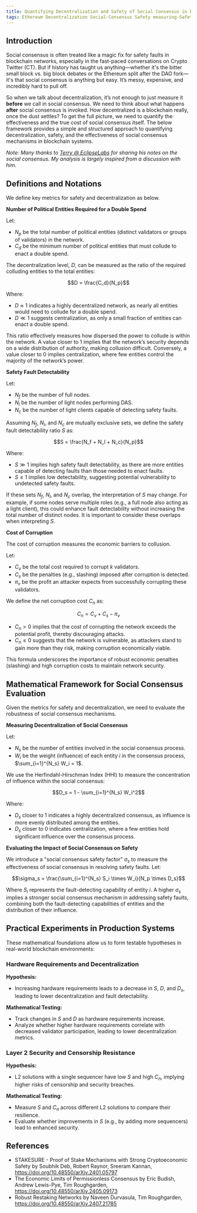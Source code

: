 ```yaml
---
title: Quantifying Decentralization and Safety of Social Consensus in Blockchains
tags: Ethereum Decentralization Social-Consensus Safety measuring-Safety measuring-Decentralization
---
```


## Introduction

Social consensus is often treated like a magic fix for safety faults in blockchain networks, especially in the fast-paced conversations on Crypto Twitter (CT). But if history has taught us anything—whether it's the bitter small block vs. big block debates or the Ethereum split after the DAO fork—it's that social consensus is anything but easy. It’s messy, expensive, and incredibly hard to pull off.

So when we talk about decentralization, it’s not enough to just measure it **before** we call in social consensus. We need to think about what happens **after** social consensus is invoked. How decentralized is a blockchain really, once the dust settles? To get the full picture, we need to quantify the effectiveness and the true cost of social consensus itself. The below framework provides a simple and structured approach to quantifying decentralization, safety, and the effectiveness of social consensus mechanisms in blockchain systems. 

_Note: Many thanks to  [Terry @ EclipseLabs](https://x.com/0xtaetaehoho)  for sharing his notes on the social consensus. My analysis is largely inspired from a discussion with him._


## Definitions and Notations

We define key metrics for safety and decentralization as below.

**Number of Political Entities Required for a Double Spend**

Let:
- $N_p$ be the total number of political entities (distinct validators or groups of validators) in the network.
- $C_d$ be the minimum number of political entities that must collude to enact a double spend.

The decentralization level, $D$, can be measured as the ratio of the required colluding entities to the total entities:


$$D = \frac{C_d}{N_p}$$

Where:
- $D \approx 1$ indicates a highly decentralized network, as nearly all entities would need to collude for a double spend.
- $D \ll 1$ suggests centralization, as only a small fraction of entities can enact a double spend.

This ratio effectively measures how dispersed the power to collude is within the network. A value closer to 1 implies that the network’s security depends on a wide distribution of authority, making collusion difficult. Conversely, a value closer to 0 implies centralization, where few entities control the majority of the network’s power.

**Safety Fault Detectability**

Let:
- $N_f$ be the number of full nodes.
- $N_l$ be the number of light nodes performing DAS.
- $N_c$ be the number of light clients capable of detecting safety faults.

Assuming $N_f$, $N_l$, and $N_c$ are mutually exclusive sets, we define the safety fault detectability ratio $S$ as:


$$S = \frac{N_f + N_l + N_c}{N_p}$$


Where:
- $S \gg 1$ implies high safety fault detectability, as there are more entities capable of detecting faults than those needed to enact faults.
- $S \leq 1$ implies low detectability, suggesting potential vulnerability to undetected safety faults.

If these sets $N_f$, $N_l$, and $N_c$ overlap, the interpretation of $S$ may change. For example, if some nodes serve multiple roles (e.g., a full node also acting as a light client), this could enhance fault detectability without increasing the total number of distinct nodes. It is important to consider these overlaps when interpreting $S$.


**Cost of Corruption**

The cost of corruption measures the economic barriers to collusion. 

Let:
- $C_v$ be the total cost required to corrupt $k$ validators.
- $C_s$ be the penalties (e.g., slashing) imposed after corruption is detected.
- $\pi_v$ be the profit an attacker expects from successfully corrupting these validators.

We define the net corruption cost $C_n$ as:


$$C_n = C_v + C_s - \pi_v$$


- $C_n > 0$  implies that the cost of corrupting the network exceeds the potential profit, thereby discouraging attacks.
- $C_n \leq 0$  suggests that the network is vulnerable, as attackers stand to gain more than they risk, making corruption economically viable.

This formula underscores the importance of robust economic penalties (slashing) and high corruption costs to maintain network security.
  

## Mathematical Framework for Social Consensus Evaluation

Given the metrics for safety and decentralization, we need to evaluate the robustness of social consensus mechanisms.

**Measuring Decentralization of Social Consensus**

Let:
- $N_s$ be the number of entities involved in the social consensus process.
- $W_i$ be the weight (influence) of each entity $i$ in the consensus process, $\sum_{i=1}^{N_s} W_i = 1$.

We use the Herfindahl-Hirschman Index (HHI) to measure the concentration of influence within the social consensus:

$$D_s = 1 - \sum_{i=1}^{N_s} W_i^2$$

Where:
- $D_s$ closer to 1 indicates a highly decentralized consensus, as influence is more evenly distributed among the entities.
- $D_s$ closer to 0 indicates centralization, where a few entities hold significant influence over the consensus process.


**Evaluating the Impact of Social Consensus on Safety**

We introduce a "social consensus safety factor" $\sigma_s$ to measure the effectiveness of social consensus in resolving safety faults. Let:


$$\sigma_s = \frac{\sum_{i=1}^{N_s} S_i \times W_i}{N_p \times D_s}$$


Where $S_i$ represents the fault-detecting capability of entity $i$. A higher $\sigma_s$ implies a stronger social consensus mechanism in addressing safety faults, combining both the fault-detecting capabilities of entities and the distribution of their influence.

## Practical Experiments in Production Systems

These mathematical foundations allow us to form testable hypotheses in real-world blockchain environments:

### Hardware Requirements and Decentralization

**Hypothesis:**
- Increasing hardware requirements leads to a decrease in $S$, $D$, and $D_s$, leading to lower decentralization and fault detectability.

**Mathematical Testing:**
- Track changes in $S$ and $D$ as hardware requirements increase.
- Analyze whether higher hardware requirements correlate with decreased validator participation, leading to lower decentralization metrics.

### Layer 2 Security and Censorship Resistance

**Hypothesis:**
- L2 solutions with a single sequencer have low $S$ and high $C_n$, implying higher risks of censorship and security breaches.

**Mathematical Testing:**
- Measure $S$ and $C_n$ across different L2 solutions to compare their resilience.
- Evaluate whether improvements in $S$ (e.g., by adding more sequencers) lead to enhanced security.


## References
- STAKESURE - Proof of Stake Mechanisms with Strong Cryptoeconomic Safety by Soubhik Deb, Robert Raynor, Sreeram Kannan,     
https://doi.org/10.48550/arXiv.2401.05797
- The Economic Limits of Permissionless Consensus by Eric Budish, Andrew Lewis-Pye, Tim Roughgarden,     
https://doi.org/10.48550/arXiv.2405.09173
- Robust Restaking Networks by Naveen Durvasula, Tim Roughgarden,     
https://doi.org/10.48550/arXiv.2407.21785

